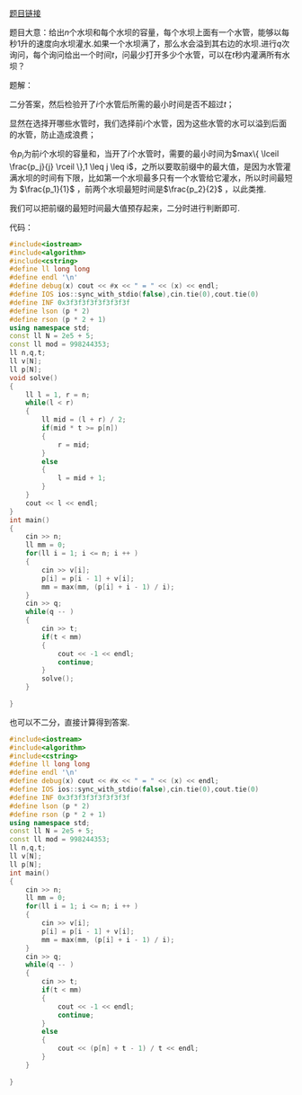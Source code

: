 [题目链接](https://codeforces.com/contest/1700/problem/D)

题目大意：给出$n$个水坝和每个水坝的容量，每个水坝上面有一个水管，能够以每秒$1$升的速度向水坝灌水.如果一个水坝满了，那么水会溢到其右边的水坝.进行$q$次询问，每个询问给出一个时间$t$，问最少打开多少个水管，可以在$t$秒内灌满所有水坝？


题解：

二分答案，然后检验开了$i$个水管后所需的最小时间是否不超过$t$；

显然在选择开哪些水管时，我们选择前$i$个水管，因为这些水管的水可以溢到后面的水管，防止造成浪费；

令$p_i$为前$i$个水坝的容量和，当开了$i$个水管时，需要的最小时间为$max\{ \lceil \frac{p_j}{j} \rceil \},1 \leq j \leq i$，之所以要取前缀中的最大值，是因为水管灌满水坝的时间有下限，比如第一个水坝最多只有一个水管给它灌水，所以时间最短为 $\frac{p_1}{1}$ ，前两个水坝最短时间是$\frac{p_2}{2}$ ，以此类推.

我们可以把前缀的最短时间最大值预存起来，二分时进行判断即可.

代码：

```cpp
#include<iostream>
#include<algorithm>
#include<cstring>
#define ll long long
#define endl '\n'
#define debug(x) cout << #x << " = " << (x) << endl;
#define IOS ios::sync_with_stdio(false),cin.tie(0),cout.tie(0)
#define INF 0x3f3f3f3f3f3f3f3f
#define lson (p * 2)
#define rson (p * 2 + 1)
using namespace std;
const ll N = 2e5 + 5;
const ll mod = 998244353;
ll n,q,t;
ll v[N];
ll p[N];
void solve()
{
	ll l = 1, r = n;
	while(l < r)
	{
		ll mid = (l + r) / 2;
		if(mid * t >= p[n])
		{
			r = mid;
		}
		else
		{
			l = mid + 1;
		}
	}
	cout << l << endl;
}
int main()
{
	cin >> n;
	ll mm = 0;
	for(ll i = 1; i <= n; i ++ )
	{
		cin >> v[i];
		p[i] = p[i - 1] + v[i];
		mm = max(mm, (p[i] + i - 1) / i);
	}
	cin >> q;
	while(q -- )
	{
		cin >> t;
		if(t < mm)
		{
			cout << -1 << endl;
			continue;
		}
		solve();
	}
	
}
```

也可以不二分，直接计算得到答案.

```cpp
#include<iostream>
#include<algorithm>
#include<cstring>
#define ll long long
#define endl '\n'
#define debug(x) cout << #x << " = " << (x) << endl;
#define IOS ios::sync_with_stdio(false),cin.tie(0),cout.tie(0)
#define INF 0x3f3f3f3f3f3f3f3f
#define lson (p * 2)
#define rson (p * 2 + 1)
using namespace std;
const ll N = 2e5 + 5;
const ll mod = 998244353;
ll n,q,t;
ll v[N];
ll p[N];
int main()
{
	cin >> n;
	ll mm = 0;
	for(ll i = 1; i <= n; i ++ )
	{
		cin >> v[i];
		p[i] = p[i - 1] + v[i];
		mm = max(mm, (p[i] + i - 1) / i);
	}
	cin >> q;
	while(q -- )
	{
		cin >> t;
		if(t < mm)
		{
			cout << -1 << endl;
			continue;
		}
		else
		{
			cout << (p[n] + t - 1) / t << endl;
		}
	}
	
}
```



